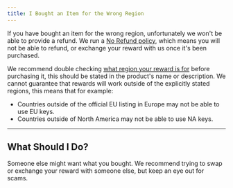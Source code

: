```yaml
---
title: I Bought an Item for the Wrong Region
---
```


If you have bought an item for the wrong region, unfortunately we won't be able to provide a refund. We run a
[No Refund policy](/docs/rewards/rewards-support/191-i-want-a-refund), which means you will not be able to refund, or
exchange your reward with us once it's been purchased.

We recommend double checking
[what region your reward is for](/docs/rewards/rewards-faq/243-what-region-is-this-reward-for) before purchasing it,
this should be stated in the product's name or description. We cannot guarantee that rewards will work outside of the
explicitly stated regions, this means that for example:

- Countries outside of the official EU listing in Europe may not be able to use EU keys.
- Countries outside of North America may not be able to use NA keys.

---

## What Should I Do?

Someone else might want what you bought. We recommend trying to swap or exchange your reward with someone else, but keep
an eye out for scams.
